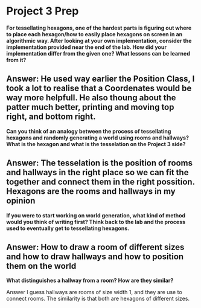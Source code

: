 # Project 3 Prep

**For tessellating hexagons, one of the hardest parts is figuring out where to place each hexagon/how to easily place hexagons on screen in an algorithmic way.
After looking at your own implementation, consider the implementation provided near the end of the lab.
How did your implementation differ from the given one? What lessons can be learned from it?**

Answer:
He used way earlier the Position Class, I took a lot to realise that a Coordenates would be way more helpfull. He also thoung about the patter
much better, printing and moving top right, and bottom right.
-----

**Can you think of an analogy between the process of tessellating hexagons and randomly generating a world using rooms and hallways?
What is the hexagon and what is the tesselation on the Project 3 side?**

Answer:
The tesselation is the position of rooms and hallways in the right place so we can fit the together and connect them in the right possition.
Hexagons are the rooms and hallways in my opinion
-----
**If you were to start working on world generation, what kind of method would you think of writing first? 
Think back to the lab and the process used to eventually get to tessellating hexagons.**

Answer:
How to draw a room of different sizes and how to draw hallways and how to position them on the world
-----
**What distinguishes a hallway from a room? How are they similar?**

Answer
I guess hallways are rooms of size width 1, and they are use to connect rooms.
The similarity is that both are hexagons of different sizes.
